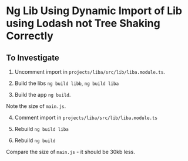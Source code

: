 # Ng Lib Using Dynamic Import of Lib using Lodash not Tree Shaking Correctly


## To Investigate

1. Uncomment import in `projects/liba/src/lib/liba.module.ts`.

2. Build the libs `ng build libb`, `ng build liba`

3. Build the app `ng build`.

Note the size of `main.js`.

4. Comment import in `projects/liba/src/lib/liba.module.ts`

5. Rebuild `ng build liba`

6. Rebuild `ng build`

Compare the size of `main.js` - it should be 30kb less.
